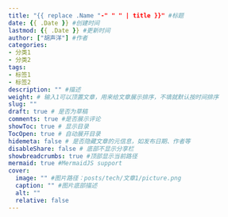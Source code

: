 ```yaml
---
title: "{{ replace .Name "-" " " | title }}" #标题
date: {{ .Date }} #创建时间
lastmod: {{ .Date }} #更新时间
author: ["胡声洋"] #作者
categories: 
- 分类1
- 分类2
tags: 
- 标签1
- 标签2
description: "" #描述
weight: # 输入1可以顶置文章，用来给文章展示排序，不填就默认按时间排序
slug: ""
draft: true # 是否为草稿
comments: true #是否展示评论
showToc: true # 显示目录
TocOpen: true # 自动展开目录
hidemeta: false # 是否隐藏文章的元信息，如发布日期、作者等
disableShare: false # 底部不显示分享栏
showbreadcrumbs: true #顶部显示当前路径
mermaid: true #MermaidJS support
cover:
  image: "" #图片路径：posts/tech/文章1/picture.png
  caption: "" #图片底部描述
  alt: ""
  relative: false
---
```


